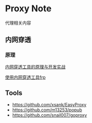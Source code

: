 Proxy Note
==========

代理相关内容

内网穿透
-------

### 原理

[内网穿透工具的原理与开发实战](https://zhuanlan.zhihu.com/p/30351943)

[使用内网穿透工具frp](https://segmentfault.com/a/1190000009353002)


Tools
-----

- <https://github.com/xsank/EasyProxy>
- <https://github.com/m13253/popub>
- <https://github.com/snail007/goproxy>
